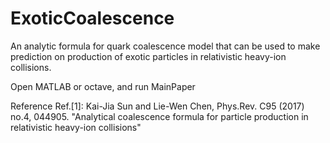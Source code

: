 # ExoticCoalescence
An analytic formula for quark coalescence model that can be used to make prediction on production of exotic particles in relativistic heavy-ion collisions.

Open MATLAB or octave, and run
MainPaper

Reference
Ref.[1]: Kai-Jia Sun and Lie-Wen Chen, Phys.Rev. C95 (2017) no.4, 044905. "Analytical coalescence formula for particle production in relativistic heavy-ion collisions"
